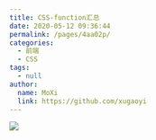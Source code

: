 ```yaml
---
title: CSS-function汇总
date: 2020-05-12 09:36:44
permalink: /pages/4aa02p/
categories: 
  - 前端
  - CSS
tags: 
  - null
author: 
  name: MoXi
  link: https://github.com/xugaoyi
---
```

![](https://cdn.jsdelivr.net/gh/xugaoyi/image_store/blog/20200512161232.jpg)